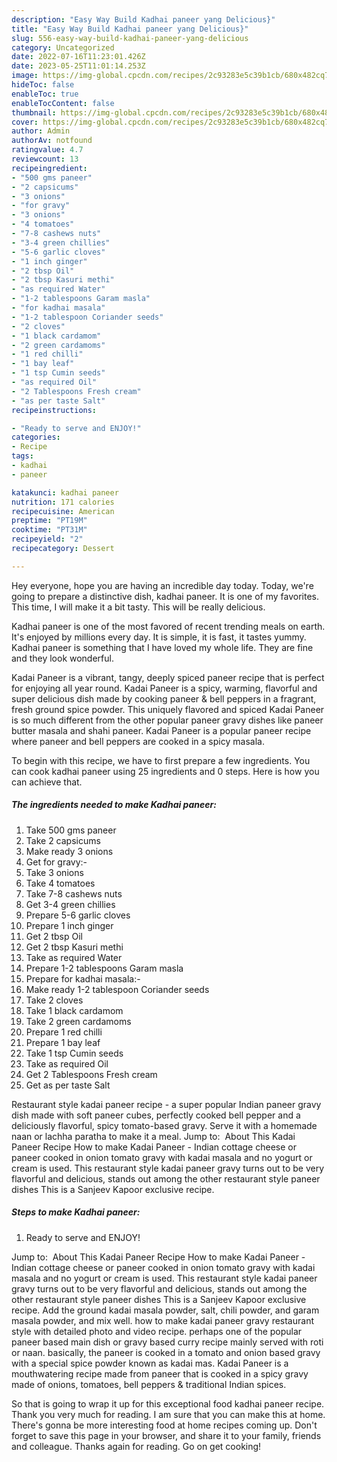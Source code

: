 ```yaml
---
description: "Easy Way Build Kadhai paneer yang Delicious}"
title: "Easy Way Build Kadhai paneer yang Delicious}"
slug: 556-easy-way-build-kadhai-paneer-yang-delicious
category: Uncategorized
date: 2022-07-16T11:23:01.426Z
date: 2023-05-25T11:01:14.253Z
image: https://img-global.cpcdn.com/recipes/2c93283e5c39b1cb/680x482cq70/kadhai-paneer-recipe-main-photo.jpg
hideToc: false
enableToc: true
enableTocContent: false
thumbnail: https://img-global.cpcdn.com/recipes/2c93283e5c39b1cb/680x482cq70/kadhai-paneer-recipe-main-photo.jpg
cover: https://img-global.cpcdn.com/recipes/2c93283e5c39b1cb/680x482cq70/kadhai-paneer-recipe-main-photo.jpg
author: Admin
authorAv: notfound
ratingvalue: 4.7
reviewcount: 13
recipeingredient:
- "500 gms paneer"
- "2 capsicums"
- "3 onions"
- "for gravy"
- "3 onions"
- "4 tomatoes"
- "7-8 cashews nuts"
- "3-4 green chillies"
- "5-6 garlic cloves"
- "1 inch ginger"
- "2 tbsp Oil"
- "2 tbsp Kasuri methi"
- "as required Water"
- "1-2 tablespoons Garam masla"
- "for kadhai masala"
- "1-2 tablespoon Coriander seeds"
- "2 cloves"
- "1 black cardamom"
- "2 green cardamoms"
- "1 red chilli"
- "1 bay leaf"
- "1 tsp Cumin seeds"
- "as required Oil"
- "2 Tablespoons Fresh cream"
- "as per taste Salt"
recipeinstructions:

- "Ready to serve and ENJOY!"
categories:
- Recipe
tags:
- kadhai
- paneer

katakunci: kadhai paneer 
nutrition: 171 calories
recipecuisine: American
preptime: "PT19M"
cooktime: "PT31M"
recipeyield: "2"
recipecategory: Dessert

---
```



Hey everyone, hope you are having an incredible day today. Today, we're going to prepare a distinctive dish, kadhai paneer. It is one of my favorites. This time, I will make it a bit tasty. This will be really delicious.

Kadhai paneer is one of the most favored of recent trending meals on earth. It's enjoyed by millions every day. It is simple, it is fast, it tastes yummy. Kadhai paneer is something that I have loved my whole life. They are fine and they look wonderful.

Kadai Paneer is a vibrant, tangy, deeply spiced paneer recipe that is perfect for enjoying all year round. Kadai Paneer is a spicy, warming, flavorful and super delicious dish made by cooking paneer &amp; bell peppers in a fragrant, fresh ground spice powder. This uniquely flavored and spiced Kadai Paneer is so much different from the other popular paneer gravy dishes like paneer butter masala and shahi paneer. Kadai Paneer is a popular paneer recipe where paneer and bell peppers are cooked in a spicy masala.


To begin with this recipe, we have to first prepare a few ingredients. You can cook kadhai paneer using 25 ingredients and 0 steps. Here is how you can achieve that.

<!--inarticleads1-->

##### The ingredients needed to make Kadhai paneer:

1. Take 500 gms paneer
1. Take 2 capsicums
1. Make ready 3 onions
1. Get for gravy:-
1. Take 3 onions
1. Take 4 tomatoes
1. Take 7-8 cashews nuts
1. Get 3-4 green chillies
1. Prepare 5-6 garlic cloves
1. Prepare 1 inch ginger
1. Get 2 tbsp Oil
1. Get 2 tbsp Kasuri methi
1. Take as required Water
1. Prepare 1-2 tablespoons Garam masla
1. Prepare for kadhai masala:-
1. Make ready 1-2 tablespoon Coriander seeds
1. Take 2 cloves
1. Take 1 black cardamom
1. Take 2 green cardamoms
1. Prepare 1 red chilli
1. Prepare 1 bay leaf
1. Take 1 tsp Cumin seeds
1. Take as required Oil
1. Get 2 Tablespoons Fresh cream
1. Get as per taste Salt


Restaurant style kadai paneer recipe - a super popular Indian paneer gravy dish made with soft paneer cubes, perfectly cooked bell pepper and a deliciously flavorful, spicy tomato-based gravy. Serve it with a homemade naan or lachha paratha to make it a meal. Jump to: ️ About This Kadai Paneer Recipe How to make Kadai Paneer - Indian cottage cheese or paneer cooked in onion tomato gravy with kadai masala and no yogurt or cream is used. This restaurant style kadai paneer gravy turns out to be very flavorful and delicious, stands out among the other restaurant style paneer dishes This is a Sanjeev Kapoor exclusive recipe. 

<!--inarticleads2-->

##### Steps to make Kadhai paneer:


1. Ready to serve and ENJOY!

Jump to: ️ About This Kadai Paneer Recipe How to make Kadai Paneer - Indian cottage cheese or paneer cooked in onion tomato gravy with kadai masala and no yogurt or cream is used. This restaurant style kadai paneer gravy turns out to be very flavorful and delicious, stands out among the other restaurant style paneer dishes This is a Sanjeev Kapoor exclusive recipe. Add the ground kadai masala powder, salt, chili powder, and garam masala powder, and mix well. how to make kadai paneer gravy restaurant style with detailed photo and video recipe. perhaps one of the popular paneer based main dish or gravy based curry recipe mainly served with roti or naan. basically, the paneer is cooked in a tomato and onion based gravy with a special spice powder known as kadai mas. Kadai Paneer is a mouthwatering recipe made from paneer that is cooked in a spicy gravy made of onions, tomatoes, bell peppers &amp; traditional Indian spices. 

So that is going to wrap it up for this exceptional food kadhai paneer recipe. Thank you very much for reading. I am sure that you can make this at home. There's gonna be more interesting food at home recipes coming up. Don't forget to save this page in your browser, and share it to your family, friends and colleague. Thanks again for reading. Go on get cooking!
